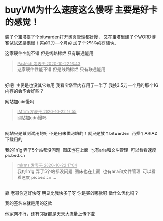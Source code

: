 # buyVM为什么速度这么慢呀 主要是好卡的感觉！


装了个宝塔搭了个bitwarden打开网页管理都好慢， 又在宝塔里建了个WORD博客试试还是很慢！买的2刀一个月的 加了个256G的存储块。

这家硬件性能不错 但是线路稀烂 只有联通能用

<div class="quote"><blockquote><font size="2"><a href="https://www.hostloc.com/forum.php?mod=redirect&amp;goto=findpost&amp;pid=9336612&amp;ptid=757211" target="_blank"><font color="#999999">Pastech 发表于 2020-10-22 16:43</font></a></font><br />
这家硬件性能不错 但是线路稀烂 只有联通能用</blockquote></div><br />
好吧&nbsp;&nbsp;主要是也没其它做用 我看宝塔里内存用了一半了 我换3.5刀一个月的那个1G内存的会不会好些？

网站加cdn慢吗

<div class="quote"><blockquote><font size="2"><a href="https://www.hostloc.com/forum.php?mod=redirect&amp;goto=findpost&amp;pid=9336688&amp;ptid=757211" target="_blank"><font color="#999999">IMTim 发表于 2020-10-22 16:55</font></a></font><br />
网站加cdn慢吗</blockquote></div><br />
网站只是做测试用的呀 不是用来做网站的！就只是放个bitwarden&nbsp;&nbsp;再搭个ARIA2下载用的 

我的1h1g 弄了5个站都没问题&nbsp;&nbsp;图床也在上面&nbsp;&nbsp;也有aria和文件管理&nbsp;&nbsp;可以看看速度 picbed.cn<img id="aimg_ollqA" onclick="zoom(this, this.src, 0, 0, 0)" class="zoom" src="https://cdn.jsdelivr.net/gh/hishis/forum-master/public/images/patch.gif" onmouseover="img_onmouseoverfunc(this)" onload="thumbImg(this)" border="0" alt="" />

<div class="quote"><blockquote><font size="2"><a href="https://www.hostloc.com/forum.php?mod=redirect&amp;goto=findpost&amp;pid=9336717&amp;ptid=757211" target="_blank"><font color="#999999">micms 发表于 2020-10-22 17:04</font></a></font><br />
我的1h1g 弄了5个站都没问题&nbsp;&nbsp;图床也在上面&nbsp;&nbsp;也有aria和文件管理&nbsp;&nbsp;可以看看速度 picbed.cn ...</blockquote></div><br />
靠 老哥你这好快呀 明显比我快多了呀 你是买的哪款呀 做什么优化吗？

我的签名站就是用的这款

他家网不行，还有邻居都是天天大流量上传下载<img src="static/image/smiley/default/sweat.gif" smilieid="10" border="0" alt="" />
